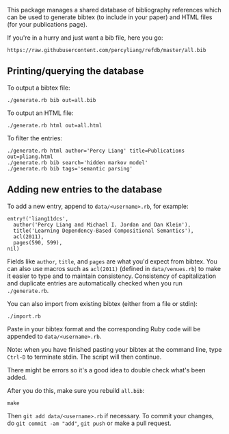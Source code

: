 This package manages a shared database of bibliography references which can be
used to generate bibtex (to include in your paper) and HTML files (for
your publications page).

If you're in a hurry and just want a bib file, here you go:

    https://raw.githubusercontent.com/percyliang/refdb/master/all.bib

## Printing/querying the database

To output a bibtex file:

    ./generate.rb bib out=all.bib

To output an HTML file:

    ./generate.rb html out=all.html

To filter the entries:

    ./generate.rb html author='Percy Liang' title=Publications out=pliang.html
    ./generate.rb bib search='hidden markov model'
    ./generate.rb bib tags='semantic parsing'

## Adding new entries to the database

To add a new entry, append to `data/<username>.rb`, for example:

    entry!('liang11dcs',
      author('Percy Liang and Michael I. Jordan and Dan Klein'),
      title('Learning Dependency-Based Compositional Semantics'),
      acl(2011),
      pages(590, 599),
    nil)

Fields like `author`, `title`, and `pages` are what you'd expect from bibtex.
You can also use macros such as `acl(2011)` (defined in `data/venues.rb`) to
make it easier to type and to maintain consistency.  Consistency of
capitalization and duplicate entries are automatically checked when you run
`./generate.rb`.

You can also import from existing bibtex (either from a file or stdin):

    ./import.rb

Paste in your bibtex format and the corresponding Ruby code will be appended to
`data/<username>.rb`.

Note: when you have finished pasting your bibtex at the command line, type
`Ctrl-D` to terminate stdin. The script will then continue.

There might be errors so it's a good idea to double check
what's been added.

After you do this, make sure you rebuild `all.bib`:

    make

Then `git add data/<username>.rb` if necessary.  To commit your changes, do
`git commit -am "add"`, `git push` or make a pull request.
